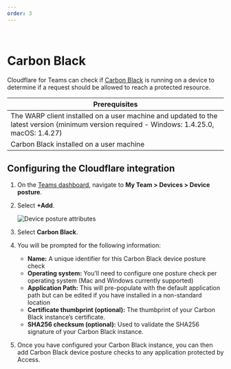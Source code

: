 ```yaml
---
order: 3
---
```

 
# Carbon Black

Cloudflare for Teams can check if [Carbon Black](https://www.carbonblack.com/) is running on a device to determine if a request should be allowed to reach a protected resource.

| Prerequisites |
| ------------- |
| The WARP client installed on a user machine and updated to the latest version (minimum version required - Windows: 1.4.25.0, macOS: 1.4.27) |
| Carbon Black installed on a user machine |


## Configuring the Cloudflare integration

1. On the [Teams dashboard](https://dash.teams.cloudflare.com), navigate to **My Team > Devices > Device posture**.

1. Select **+Add**.

   ![Device posture attributes](../../static/documentation/identity/devices/device-posture-partners.png)

1. Select **Carbon Black**.

1. You will be prompted for the following information:
    * **Name:** A unique identifier for this Carbon Black device posture check
    * **Operating system:** You’ll need to configure one posture check per operating system (Mac and Windows currently supported)
    * **Application Path:** This will pre-populate with the default application path but can be edited if you have installed in a non-standard location
    * **Certificate thumbprint (optional):** The thumbprint of your Carbon Black instance’s certificate.
    * **SHA256 checksum (optional):** Used to validate the SHA256 signature of your Carbon Black instance.

1. Once you have configured your Carbon Black instance, you can then add Carbon Black device posture checks to any application protected by Access.